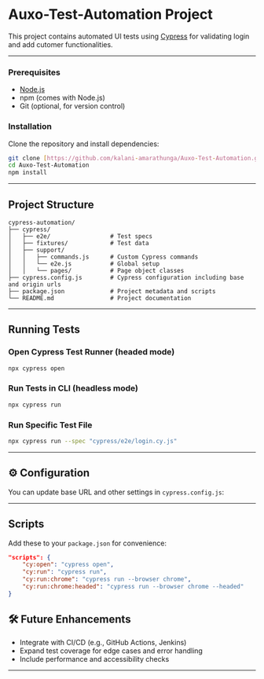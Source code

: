 # Auxo-Test-Automation Project

This project contains automated UI  tests using [Cypress](https://www.cypress.io/) for validating login and add cutomer functionalities.

---


### Prerequisites

- [Node.js](https://nodejs.org/) 
- npm (comes with Node.js)
- Git (optional, for version control)

### Installation

Clone the repository and install dependencies:

```bash
git clone [https://github.com/kalani-amarathunga/Auxo-Test-Automation.git]
cd Auxo-Test-Automation
npm install
```

---

##  Project Structure

```
cypress-automation/
├── cypress/
│   ├── e2e/                 # Test specs
│   ├── fixtures/            # Test data
│   ├── support/
│   │   ├── commands.js      # Custom Cypress commands
│   │   └── e2e.js           # Global setup
│   │   └── pages/           # Page object classes
├── cypress.config.js        # Cypress configuration including base and origin urls
├── package.json             # Project metadata and scripts
└── README.md                # Project documentation
```

---

## Running Tests

### Open Cypress Test Runner (headed mode)

```bash
npx cypress open
```

### Run Tests in CLI (headless mode)

```bash
npx cypress run
```

### Run Specific Test File

```bash
npx cypress run --spec "cypress/e2e/login.cy.js"
```

---

## ⚙️ Configuration

You can update base URL and other settings in `cypress.config.js`:

---

##  Scripts

Add these to your `package.json` for convenience:

```json
"scripts": {
    "cy:open": "cypress open",
    "cy:run": "cypress run",
    "cy:run:chrome": "cypress run --browser chrome",
    "cy:run:chrome:headed": "cypress run --browser chrome --headed"
}
```


## 🛠️ Future Enhancements

- Integrate with CI/CD (e.g., GitHub Actions, Jenkins)
- Expand test coverage for edge cases and error handling
- Include performance and accessibility checks

---
